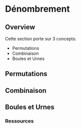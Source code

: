 # Dénombrement

## Overview

Cette section porte sur 3 concepts:
- Permutations
- Combinaison
- Boules et Urnes

## Permutations
## Combinaison
## Boules et Urnes


### Ressources

